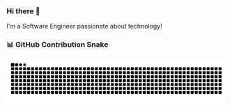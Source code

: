 ### Hi there 👋

I'm a Software Engineer passionate about technology!

### 📊 GitHub Contribution Snake

![github contribution grid snake animation](https://raw.githubusercontent.com/YubinghanBai/YubinghanBai/output/github-contribution-grid-snake.svg)
